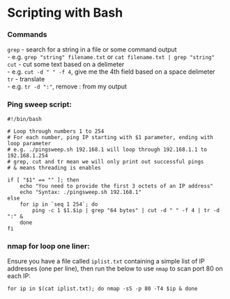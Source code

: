 # Scripting with Bash
### Commands
`grep` - search for a string in a file or some command output  
	- e.g. `grep "string" filename.txt` or `cat filename.txt | grep "string"`  
`cut` - cut some text based on a delimeter  
	- e.g. `cut -d " " -f 4`, give me the 4th field based on a space delimeter  
`tr` - translate  
	- e.g. `tr -d ":"`, remove : from my output  

### Ping sweep script:
```
#!/bin/bash

# Loop through numbers 1 to 254
# For each number, ping IP starting with $1 parameter, ending with loop parameter
# e.g. ./pingsweep.sh 192.168.1 will loop through 192.168.1.1 to 192.168.1.254
# grep, cut and tr mean we will only print out successful pings
# & means threading is enables

if [ "$1" == "" ]; then
	echo "You need to provide the first 3 octets of an IP address"
	echo "Syntax: ./pingsweep.sh 192.168.1"
else
	for ip in `seq 1 254`; do
		ping -c 1 $1.$ip | grep "64 bytes" | cut -d " " -f 4 | tr -d ":" &
	done
fi
```

### nmap for loop one liner:
Ensure you have a file called `iplist.txt` containing a simple list of IP addresses (one per line), then run the below to use `nmap` to scan port 80 on each IP:  

`for ip in $(cat iplist.txt); do nmap -sS -p 80 -T4 $ip & done`